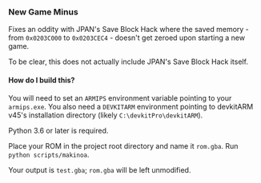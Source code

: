 ### New Game Minus

Fixes an oddity with JPAN's Save Block Hack where the saved memory - from `0x0203C000` to `0x0203CEC4` - doesn't get zeroed upon starting a new game.

To be clear, this does not actually include JPAN's Save Block Hack itself.

#### How do I build this?

You will need to set an `ARMIPS` environment variable pointing to your `armips.exe`. You also need a `DEVKITARM` environment pointing to devkitARM v45's installation directory (likely `C:\devkitPro\devkitARM`).

Python 3.6 or later is required.

Place your ROM in the project root directory and name it `rom.gba`. Run `python scripts/makinoa`.

Your output is `test.gba`; `rom.gba` will be left unmodified.

